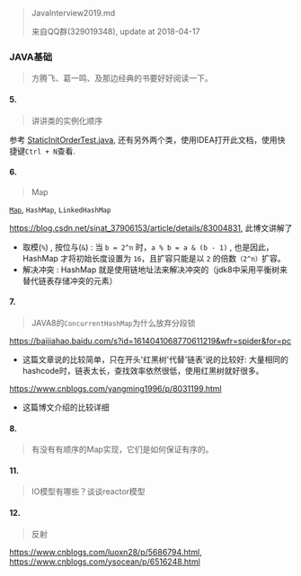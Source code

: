 
> JavaInterview2019.md
>
> 来自QQ群(329019348), update at 2018-04-17


### JAVA基础

> 方腾飞、葛一鸣、及那边经典的书要好好阅读一下。

#### 5.

> 讲讲类的实例化顺序

参考 [StaticInitOrderTest.java](./src/main/java/com/wxg/daily/study/StaticInitOrderTest.java),
还有另外两个类，使用IDEA打开此文档，使用快捷键`Ctrl + N`查看.


#### 6.

> Map

[`Map`](http://tool.oschina.net/uploads/apidocs/jdk-zh/java/util/Map.html),
`HashMap`, `LinkedHashMap`

<https://blog.csdn.net/sinat_37906153/article/details/83004831>, 此博文讲解了
- 取模(`%`) , 按位与(`&`) : 当 `b = 2^n` 时，`a % b = a & (b - 1)` , 也是因此，HashMap 才将初始长度设置为 `16`，且扩容只能是以 `2` 的倍数`（2^n）`扩容。
- 解决冲突 : HashMap 就是使用链地址法来解决冲突的（jdk8中采用平衡树来替代链表存储冲突的元素）

#### 7.

> JAVA8的`ConcurrentHashMap`为什么放弃分段锁

<https://baijiahao.baidu.com/s?id=1614041068770611219&wfr=spider&for=pc>
- 这篇文章说的比较简单，只在开头'红黑树'代替'链表'说的比较好: 大量相同的hashcode时，链表太长，查找效率依然很低，使用红黑树就好很多。

<https://www.cnblogs.com/yangming1996/p/8031199.html>
- 这篇博文介绍的比较详细

#### 8.

> 有没有有顺序的Map实现，它们是如何保证有序的。


#### 11.

> IO模型有哪些？谈谈reactor模型

#### 12.

> 反射

<https://www.cnblogs.com/luoxn28/p/5686794.html>,
<https://www.cnblogs.com/ysocean/p/6516248.html>










